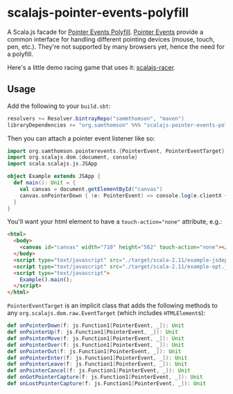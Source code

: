 # scalajs-pointer-events-polyfill

A Scala.js facade for [Pointer Events Polyfill](https://github.com/jquery/PEP/tree/0.4.1).
[Pointer Events](https://developer.mozilla.org/en-US/docs/Web/API/Pointer_events) provide
a common interface for handling different pointing devices (mouse, touch, pen, etc.).
They're not supported by many browsers yet, hence the need for a polyfill.

Here's a little demo racing game that uses it: [scalajs-racer](https://github.com/sammthomson/scalajs-racer).

## Usage

Add the following to your `build.sbt`:

```sbt
resolvers += Resolver.bintrayRepo("sammthomson", "maven")
libraryDependencies += "org.samthomson" %%% "scalajs-pointer-events-polyfill" % "0.1"
```

Then you can attach a pointer event listener like so:

```scala
import org.samthomson.pointerevents.{PointerEvent, PointerEventTarget}
import org.scalajs.dom.{document, console}
import scala.scalajs.js.JSApp

object Example extends JSApp {
  def main(): Unit = {
    val canvas = document.getElementById("canvas")
    canvas.onPointerDown { (e: PointerEvent) => console.log(e.clientX + ", " + e.clientY) }
  }
}
```

You'll want your html element to have a `touch-action="none"` attribute, e.g.:

```html
<html>
  <body>
    <canvas id="canvas" width="710" height="562" touch-action="none"></canvas>
  </body>
  <script type="text/javascript" src="./target/scala-2.11/example-jsdeps.js"></script>
  <script type="text/javascript" src="./target/scala-2.11/example-opt.js"></script>
  <script type="text/javascript">
    Example().main();
  </script>
</html>
```

`PointerEventTarget` is an implicit class that adds the following methods to any `org.scalajs.dom.raw.EventTarget`
(which includes `HTMLElement`s):

```scala
def onPointerDown(f: js.Function1[PointerEvent, _]): Unit
def onPointerUp(f: js.Function1[PointerEvent, _]): Unit
def onPointerMove(f: js.Function1[PointerEvent, _]): Unit
def onPointerOver(f: js.Function1[PointerEvent, _]): Unit
def onPointerOut(f: js.Function1[PointerEvent, _]): Unit
def onPointerEnter(f: js.Function1[PointerEvent, _]): Unit
def onPointerLeave(f: js.Function1[PointerEvent, _]): Unit
def onPointerCancel(f: js.Function1[PointerEvent, _]): Unit
def onGotPointerCapture(f: js.Function1[PointerEvent, _]): Unit
def onLostPointerCapture(f: js.Function1[PointerEvent, _]): Unit
```
